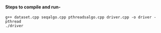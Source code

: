 #### Steps to compile and run-

```
g++ dataset.cpp seqalgo.cpp pthreadsalgo.cpp driver.cpp -o driver -pthread
./driver
```
